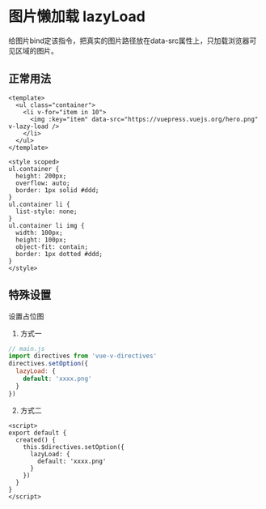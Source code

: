 # 图片懒加载 lazyLoad
给图片bind定该指令，把真实的图片路径放在data-src属性上，只加载浏览器可见区域的图片。
## 正常用法
```vue
<template>
  <ul class="container">
    <li v-for="item in 10">
      <img :key="item" data-src="https://vuepress.vuejs.org/hero.png" v-lazy-load />
    </li>
  </ul>
</template>

<style scoped>
ul.container {
  height: 200px;
  overflow: auto;
  border: 1px solid #ddd;
}
ul.container li {
  list-style: none;
}
ul.container li img {
  width: 100px;
  height: 100px;
  object-fit: contain;
  border: 1px dotted #ddd;
}
</style>
```
<template>
  <ul class="container">
    <li v-for="item in 10">
      <img :key="item" data-src="https://vuepress.vuejs.org/hero.png" v-lazy-load />
    </li>
  </ul>
</template>

<style scoped>
ul.container {
  height: 200px;
  overflow: auto;
  border: 1px solid #ddd;
}
ul.container li {
  list-style: none;
}
ul.container li img {
  width: 100px;
  height: 100px;
  object-fit: contain;
  border: 1px dotted #ddd;
}
</style>

## 特殊设置
设置占位图
1. 方式一
```javascript
// main.js
import directives from 'vue-v-directives'
directives.setOption({
  lazyLoad: {
    default: 'xxxx.png'
  }
})
```
2. 方式二
```vue
<script>
export default {
  created() {
    this.$directives.setOption({
      lazyLoad: {
        default: 'xxxx.png'
      }
    })
  }
}
</script>
```
